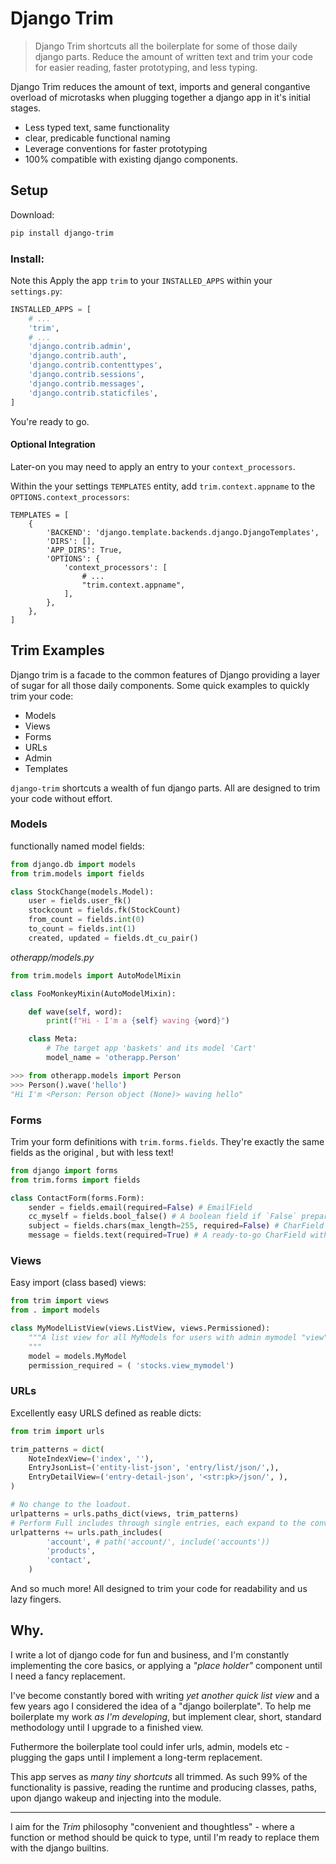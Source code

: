 # Django Trim

> Django Trim shortcuts all the boilerplate for some of those daily django parts. Reduce the amount of written text and trim your code for easier reading, faster prototyping, and less typing.

Django Trim reduces the amount of text, imports and general congantive overload of microtasks when plugging together a django app in it's initial stages.

+ Less typed text, same functionality
+ clear, predicable functional naming
+ Leverage conventions for faster prototyping
+ 100% compatible with existing django components.

## Setup

Download:

```bash
pip install django-trim
```

### Install:

Note this Apply the app `trim` to your `INSTALLED_APPS` within your `settings.py`:

```python
INSTALLED_APPS = [
    # ...
    'trim',
    # ...
    'django.contrib.admin',
    'django.contrib.auth',
    'django.contrib.contenttypes',
    'django.contrib.sessions',
    'django.contrib.messages',
    'django.contrib.staticfiles',
]
```

You're ready to go.

#### Optional Integration

Later-on you may need to apply an entry to your `context_processors`.

Within the your settings `TEMPLATES` entity, add `trim.context.appname` to the `OPTIONS.context_processors`:

    TEMPLATES = [
        {
            'BACKEND': 'django.template.backends.django.DjangoTemplates',
            'DIRS': [],
            'APP_DIRS': True,
            'OPTIONS': {
                'context_processors': [
                    # ...
                    "trim.context.appname",
                ],
            },
        },
    ]

## Trim Examples

Django trim is a facade to the common features of Django providing a layer of sugar for all those daily components. Some quick examples to quickly trim your code:

+ Models
+ Views
+ Forms
+ URLs
+ Admin
+ Templates

`django-trim` shortcuts a wealth of fun django parts. All are designed to trim your code without effort.

### Models

functionally named model fields:

```py
from django.db import models
from trim.models import fields

class StockChange(models.Model):
    user = fields.user_fk()
    stockcount = fields.fk(StockCount)
    from_count = fields.int(0)
    to_count = fields.int(1)
    created, updated = fields.dt_cu_pair()
```

_otherapp/models.py_

```py
from trim.models import AutoModelMixin

class FooMonkeyMixin(AutoModelMixin):

    def wave(self, word):
        print(f"Hi - I'm a {self} waving {word}")

    class Meta:
        # The target app 'baskets' and its model 'Cart'
        model_name = 'otherapp.Person'
```

```py
>>> from otherapp.models import Person
>>> Person().wave('hello')
"Hi I'm <Person: Person object (None)> waving hello"
```

### Forms

Trim your form definitions with `trim.forms.fields`. They're exactly the same fields as the original , but with less text!

```py
from django import forms
from trim.forms import fields

class ContactForm(forms.Form):
    sender = fields.email(required=False) # EmailField
    cc_myself = fields.bool_false() # A boolean field if `False` prepared
    subject = fields.chars(max_length=255, required=False) # CharField
    message = fields.text(required=True) # A ready-to-go CharField with a TextArea widget
```

### Views

Easy import (class based) views:

```py
from trim import views
from . import models

class MyModelListView(views.ListView, views.Permissioned):
    """A list view for all MyModels for users with admin mymodel "view" permission.
    """
    model = models.MyModel
    permission_required = ( 'stocks.view_mymodel')
```

### URLs

Excellently easy URLS defined as reable dicts:

```py
from trim import urls

trim_patterns = dict(
    NoteIndexView=('index', ''),
    EntryJsonList=('entity-list-json', 'entry/list/json/',),
    EntryDetailView=('entry-detail-json', '<str:pk>/json/', ),
)

# No change to the loadout.
urlpatterns = urls.paths_dict(views, trim_patterns)
# Perform Full includes through single entries, each expand to the conventional include:
urlpatterns += urls.path_includes(
        'account', # path('account/', include('accounts'))
        'products',
        'contact',
    )
```

And so much more! All designed to trim your code for readability and us lazy fingers.

## Why.

I write a lot of django code for fun and business, and I'm constantly implementing the core basics, or applying a _"place holder"_ component until I need a fancy replacement.

I've become constantly bored with writing _yet another quick list view_ and a few years ago I considered the idea of a "django boilerplate". To help me boilerplate my work _as I'm developing_, but implement clear, short, standard methodology until I upgrade to a finished view.

Futhermore the boilerplate tool could infer urls, admin, models etc - plugging the gaps until I implement a long-term replacement.

This app serves as _many tiny shortcuts_ all trimmed. As such 99% of the functionality is passive, reading the runtime and producing classes, paths, upon django wakeup and injecting into the module.

---

I aim for the _Trim_ philosophy "convenient and thoughtless" - where a function or method should be quick to type, until I'm ready to replace them with the django builtins.
